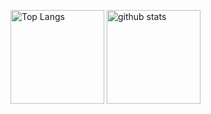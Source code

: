 <p align="left"> 
  <img alt="Top Langs" height="150px" src="https://github-readme-stats.vercel.app/api/top-langs/?username=kCat-fun&layout=compact&count_private=true&show_icons=true&theme=tokyonight" />
  <img alt="github stats" height="150px" src="https://github-readme-stats.vercel.app/api?username=kCat-fun&count_private=true&show_icons=true&show_icons=true&theme=tokyonight" />
</p>
